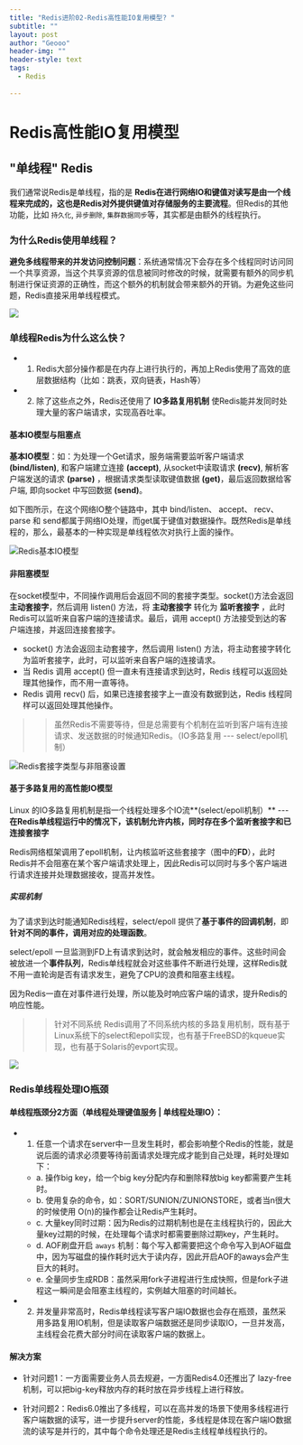 ```yaml
---
title: "Redis进阶02-Redis高性能IO复用模型? "
subtitle: ""
layout: post
author: "Geooo"
header-img: ""
header-style: text
tags:
  - Redis
  
---
```


# Redis高性能IO复用模型

## "单线程" Redis

我们通常说Redis是单线程，指的是 **Redis在进行网络IO和键值对读写是由一个线程来完成的，这也是Redis对外提供键值对存储服务的主要流程**。但Redis的其他功能，比如 ``持久化``, ``异步删除``, ``集群数据同步``等，其实都是由额外的线程执行。

### 为什么Redis使用单线程？

**避免多线程带来的并发访问控制问题**：系统通常情况下会存在多个线程同时访问同一个共享资源，当这个共享资源的信息被同时修改的时候，就需要有额外的同步机制进行保证资源的正确性，而这个额外的机制就会带来额外的开销。为避免这些问题，Redis直接采用单线程模式。

![](https://static001.geekbang.org/resource/image/cb/33/cbd394e62219cc5a6d9ae64035e51733.jpg)

### 单线程Redis为什么这么快？

- 1. Redis大部分操作都是在内存上进行执行的，再加上Redis使用了高效的底层数据结构（比如：跳表，双向链表，Hash等）
- 2. 除了这些点之外，Redis还使用了 **IO多路复用机制** 使Redis能并发同时处理大量的客户端请求，实现高吞吐率。

#### 基本IO模型与阻塞点

**基本IO模型**：如：为处理一个Get请求，服务端需要监听客户端请求 **(bind/listen)**, 和客户端建立连接 **(accept)**, 从socket中读取请求 **(recv)**, 解析客户端发送的请求 **(parse)** ，根据请求类型读取键值数据 **(get)**，最后返回数据给客户端, 即向socket 中写回数据 **(send)**。

如下图所示，在这个网络IO整个链路中，其中 bind/listen、 accept、 recv、 parse 和 send都属于网络IO处理，而get属于键值对数据操作。既然Redis是单线程的，那么，最基本的一种实现是单线程依次对执行上面的操作。

![Redis基本IO模型](https://static001.geekbang.org/resource/image/e1/c9/e18499ab244e4428a0e60b4da6575bc9.jpg)

#### 非阻塞模型

在socket模型中，不同操作调用后会返回不同的套接字类型。socket()方法会返回 **主动套接字**，然后调用 listen() 方法，将 **主动套接字** 转化为 **监听套接字** ，此时Redis可以监听来自客户端的连接请求。最后，调用 accept() 方法接受到达的客户端连接，并返回连接套接字。
- socket() 方法会返回主动套接字，然后调用 listen() 方法，将主动套接字转化为监听套接字，此时，可以监听来自客户端的连接请求。
- 当 Redis 调用 accept() 但一直未有连接请求到达时，Redis 线程可以返回处理其他操作，而不用一直等待。
- Redis 调用 recv() 后，如果已连接套接字上一直没有数据到达，Redis 线程同样可以返回处理其他操作。

>> 虽然Redis不需要等待，但是总需要有个机制在监听到客户端有连接请求、发送数据的时候通知Redis。（IO多路复用 --- select/epoll机制）

![Redis套接字类型与非阻塞设置](https://static001.geekbang.org/resource/image/1c/4a/1ccc62ab3eb2a63c4965027b4248f34a.jpg)

#### 基于多路复用的高性能IO模型

Linux 的IO多路复用机制是指一个线程处理多个IO流**(select/epoll机制）** --- **在Redis单线程运行中的情况下，该机制允许内核，同时存在多个监听套接字和已连接套接字**

Redis网络框架调用了epoll机制，让内核监听这些套接字（图中的**FD**），此时Redis并不会阻塞在某个客户端请求处理上，因此Redis可以同时与多个客户端进行请求连接并处理数据接收，提高并发性。

##### 实现机制

为了请求到达时能通知Redis线程，select/epoll 提供了**基于事件的回调机制**，即**针对不同的事件，调用对应的处理函数**。

select/epoll 一旦监测到FD上有请求到达时，就会触发相应的事件。这些时间会被放进一个**事件队列**，Redis单线程就会对这些事件不断进行处理，这样Redis就不用一直轮询是否有请求发生，避免了CPU的浪费和阻塞主线程。

因为Redis一直在对事件进行处理，所以能及时响应客户端的请求，提升Redis的响应性能。

>> 针对不同系统 Redis调用了不同系统内核的多路复用机制，既有基于Linux系统下的select和epoll实现，也有基于FreeBSD的kqueue实现，也有基于Solaris的evport实现。

![](https://static001.geekbang.org/resource/image/00/ea/00ff790d4f6225aaeeebba34a71d8bea.jpg)


### Redis单线程处理IO瓶颈

#### 单线程瓶颈分2方面（单线程处理键值服务 | 单线程处理IO）：

- 1. 任意一个请求在server中一旦发生耗时，都会影响整个Redis的性能，就是说后面的请求必须要等待前面请求处理完成才能到自己处理，耗时处理如下：
    - a. 操作big key，给一个big key分配内存和删除释放big key都需要产生耗时。
    - b. 使用复杂的命令，如：SORT/SUNION/ZUNIONSTORE，或者当n很大的时候使用 O(n)的操作都会让Redis产生耗时。
    - c. 大量key同时过期：因为Redis的过期机制也是在主线程执行的，因此大量key过期的时候，在处理每个请求时都需要删除过期key，产生耗时。
    - d. AOF刷盘开启 ``aways`` 机制：每个写入都需要把这个命令写入到AOF磁盘中，因为写磁盘的操作耗时远大于读内存，因此开启AOF的aways会产生巨大的耗时。
    - e. 全量同步生成RDB：虽然采用fork子进程进行生成快照，但是fork子进程这一瞬间是会阻塞主线程的，实例越大阻塞的时间越长。

- 2. 并发量非常高时，Redis单线程读写客户端IO数据也会存在瓶颈，虽然采用多路复用IO机制，但是读取客户端数据还是同步读取IO，一旦并发高，主线程会花费大部分时间在读取客户端的数据上。

#### 解决方案

- 针对问题1：一方面需要业务人员去规避，一方面Redis4.0还推出了 lazy-free机制，可以把big-key释放内存的耗时放在异步线程上进行释放。

- 针对问题2：Redis6.0推出了多线程，可以在高并发的场景下使用多线程进行客户端数据的读写，进一步提升server的性能，多线程是体现在客户端IO数据流的读写是并行的，其中每个命令处理还是Redis主线程单线程执行的。
